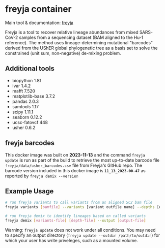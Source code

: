 # freyja container

Main tool & documentation: [freyja](https://github.com/andersen-lab/Freyja)

Freyja is a tool to recover relative lineage abundances from mixed SARS-CoV-2 samples from a sequencing dataset (BAM aligned to the Hu-1 reference). The method uses lineage-determining mutational "barcodes" derived from the UShER global phylogenetic tree as a basis set to solve the constrained (unit sum, non-negative) de-mixing problem.

## Additional tools

- biopython 1.81
- ivar 1.4.2
- mafft 7.520
- matplotlib-base 3.7.2
- pandas 2.0.3
- samtools 1.17
- scipy 1.11.1
- seaborn 0.12.2
- ucsc-fatovcf 448
- usher 0.6.2

## freyja barcodes

This docker image was built on **2023-11-13** and the command `freyja update` is run as part of the build to retrieve the most up-to-date barcode file `freyja/data/usher_barcodes.csv` file from Freyja's GitHub repo. The barcode version included in this docker image is **`11_13_2023-00-47`** as reported by `freyja demix --version`

## Example Usage

```bash
# run freyja variants to call variants from an aligned SC2 bam file
freyja variants [bamfile] --variants [variant outfile name] --depths [depths outfile name] --ref [reference.fa]

# run freyja demix to identify lineages based on called variants 
freyja demix [variants-file] [depth-file] --output [output-file]
```

Warning: `freyja update` does not work under all conditions. You may need to specify an output directory (`freyja update --outdir /path/to/outdir`) for which your user has write priveleges, such as a mounted volume.
